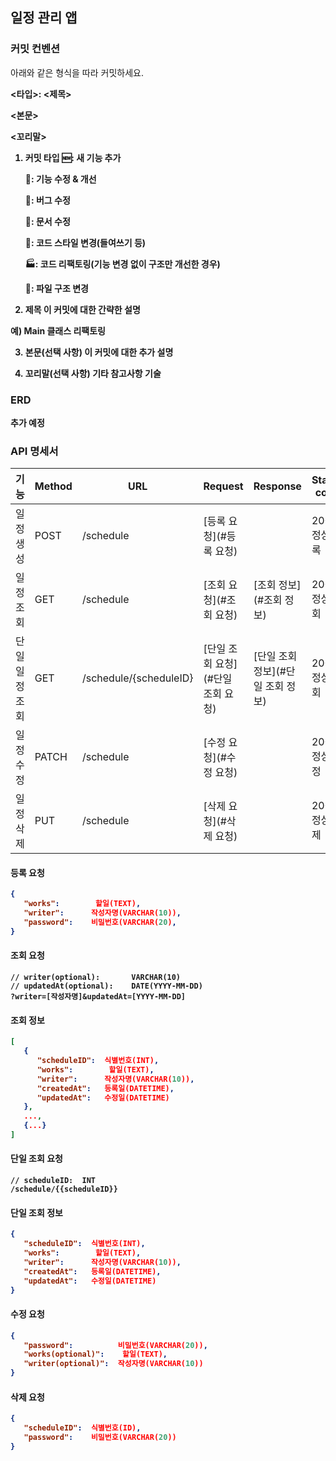 ## 일정 관리 앱 

### 커밋 컨벤션
아래와 같은 형식을 따라 커밋하세요.

<b><타입>: <제목>

<본문>

<꼬리말><b>
1. 커밋 타입
   🆕: 새 기능 추가

   🔧: 기능 수정 & 개선

   🐛: 버그 수정

   📝: 문서 수정

   🎨: 코드 스타일 변경(들여쓰기 등)

   🏭: 코드 리팩토링(기능 변경 없이 구조만 개선한 경우)

   📁: 파일 구조 변경

2. 제목
   이 커밋에 대한 간략한 설명

예) Main 클래스 리팩토링

3. 본문(선택 사항)
   이 커밋에 대한 추가 설명

4. 꼬리말(선택 사항)
   기타 참고사항 기술


### ERD
추가 예정

### API 명세서
| 기능     | Method | URL                    | Request             | Response              | Status code |
|--------|--------|------------------------|---------------------|-----------------------|-------------|
| 일정 생성  | POST   | /schedule              | [등록 요청](#등록 요청)     |                       | 200: 정상등록   |
| 일정 조회  | GET    | /schedule              | [조회 요청](#조회 요청)     | [조회 정보](#조회 정보)       | 200: 정상조회   |
| 단일 일정 조회 | GET | /schedule/{scheduleID} | [단일 조회 요청](#단일 조회 요청) | [단일 조회 정보](#단일 조회 정보) | 200: 정상조회 |
| 일정 수정  | PATCH  | /schedule              | [수정 요청](#수정 요청)     |                       | 200: 정상수정|
| 일정 삭제 | PUT    | /schedule              | [삭제 요청](#삭제 요청)     |                       | 200: 정상삭제 |                                                    

#### 등록 요청
```json 
{
   "works":        할일(TEXT),
   "writer":      작성자명(VARCHAR(10)),
   "password":    비밀번호(VARCHAR(20),
}
```


#### 조회 요청
```http request
// writer(optional):       VARCHAR(10)
// updatedAt(optional):    DATE(YYYY-MM-DD)
?writer=[작성자명]&updatedAt=[YYYY-MM-DD]
```

#### 조회 정보
```json
[
   { 
      "scheduleID":  식별번호(INT), 
      "works":        할일(TEXT), 
      "writer":      작성자명(VARCHAR(10)), 
      "createdAt":   등록일(DATETIME), 
      "updatedAt":   수정일(DATETIME)
   },
   ...,
   {...}
]
```

#### 단일 조회 요청
```http request
// scheduleID:  INT
/schedule/{{scheduleID}}
```

#### 단일 조회 정보
```json
{
   "scheduleID":  식별번호(INT),
   "works":        할일(TEXT),
   "writer":      작성자명(VARCHAR(10)),
   "createdAt":   등록일(DATETIME),
   "updatedAt":   수정일(DATETIME)
}
```

#### 수정 요청
```json
{ 
   "password":          비밀번호(VARCHAR(20)), 
   "works(optional)":    할일(TEXT), 
   "writer(optional)":  작성자명(VARCHAR(10))
}
```

#### 삭제 요청
```json
{
   "scheduleID":  식별번호(ID), 
   "password":    비밀번호(VARCHAR(20))
}
```